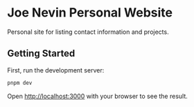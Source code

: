 # Joe Nevin Personal Website
Personal site for listing contact information and projects.

## Getting Started

First, run the development server:

```bash
pnpm dev
```

Open [http://localhost:3000](http://localhost:3000) with your browser to see the result.
